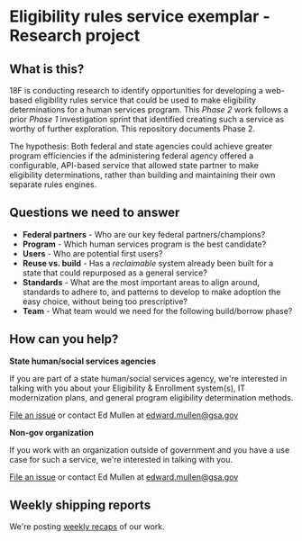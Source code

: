 # Eligibility rules service exemplar - Research project

## What is this?

18F is conducting research to identify opportunities for developing a web-based eligibility rules service that could be used to make eligibility determinations for a human services program. This _Phase 2_ work follows a prior _Phase 1_ investigation sprint that identified creating such a service as worthy of further exploration. This repository documents Phase 2.

The hypothesis: Both federal and state agencies could achieve greater program efficiencies if the administering federal agency offered a configurable, API-based service that allowed state partner to make eligibility determinations, rather than building and maintaining their own separate rules engines.

## Questions we need to answer

- **Federal partners** - Who are our key federal partners/champions?
- **Program** - Which human services program is the best candidate?
- **Users** - Who are potential first users?
- **Reuse vs. build** - Has a _reclaimable_ system already been built for a state that could repurposed as a general service?
- **Standards** - What are the most important areas to align around, standards to adhere to, and patterns to develop to make adoption the easy choice, without being too prescriptive?
- **Team** - What team would we need for the following build/borrow phase?

## How can you help?

**State human/social services agencies**

If you are part of a state human/social services agency, we're interested in talking with you about your Eligibility & Enrollment system(s), IT modernization plans, and general program eligibility determination methods.

[File an issue](https://github.com/18F/eligibility-rules-service-exemplar-research/issues) or contact Ed Mullen at edward.mullen@gsa.gov

**Non-gov organization**

If you work with an organization outside of government and you have a use case for such a service, we're interested in talking with you.

[File an issue](https://github.com/18F/eligibility-rules-service-exemplar-research/issues) or contact Ed Mullen at edward.mullen@gsa.gov

## Weekly shipping reports

We're posting [weekly recaps](https://github.com/18F/eligibility-rules-service-exemplar-research/wiki/Shipping-reports) of our work.
